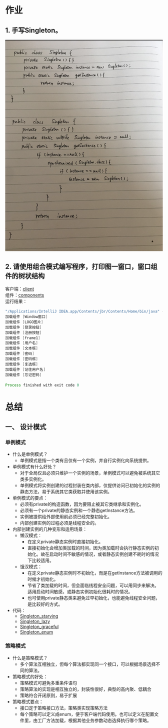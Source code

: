 #  作业

##  1. 手写Singleton。
![Singleton](singleton/Singleton.png)


## 2. 请使用组合模式编写程序，打印图一窗口，窗口组件的树状结构
客户端：[client](Client.java)  
组件：[components](windows)  
运行结果：
```java
"/Applications/IntelliJ IDEA.app/Contents/jbr/Contents/Home/bin/java" -javaagent:/Applications/IntelliJ IDEA.app/Contents/lib/idea_rt.jar=53435:/Applications/IntelliJ IDEA.app/Contents/bin -Dfile.encoding=UTF-8 -classpath /Users/i320903/Documents/code/architecture-training-camp/out/production/architecture-training-camp Client
加载组件 [Window窗口]
加载组件 [LOGO图片]
加载组件 [登录按钮]
加载组件 [注册按钮]
加载组件 [frame1]
加载组件 [用户名]
加载组件 [文本框]
加载组件 [密码]
加载组件 [密码框]
加载组件 [复选框]
加载组件 [记住用户名]
加载组件 [忘记密码]

Process finished with exit code 0
```

#  总结

##  一、 设计模式
  
###  单例模式
- 什么是单例模式？  
    - 单例模式是指一个类有且仅有一个实例，并自行实例化向系统提供。  
- 单例模式有什么好处？  
    - 对于全局仅且必须只维护一个实例的场景，单例模式可以避免被系统其它类多实例化。  
    - 单例模式将实例创建的过程封装在类内部，仅提供访问已初始化的实例的静态方法，易于系统其它类获取并使用该实例。  
- 单例模式的要点：
    - 必须有private的构造函数，因为要阻止被其它类继承和实例化。  
    - 必须有一个private的静态实例和一个静态getInstance方法。  
    - 实例被提供给外部使用前必须已经完整初始化。  
    - 内部创建实例的过程必须是线程安全的。  
- 内部创建实例的几种变形和适用场景：
    - 懒汉模式：
        - 在定义private静态实例时直接初始化。  
        - 直接初始化会增加类加载的时间，因为类加载时会执行静态实例的初始化。故在启动时间不敏感的情况，或者静态实例创建不耗时的情况下比较适用。  
    - 饿汉模式：
        - 在定义private静态实例时不初始化，而是在getInstance方法被调用的时候才初始化。  
        - 节省了类加载的时间，但会面临线程安全问题，可以用同步来解决。适用启动时间敏感，或静态实例初始化很耗时的情况。  
        - 也可使用private静态类来避免过早初始化，也能避免线程安全问题，是比较好的方式。  
- 代码：
    - [Singleton_starving](singleton/Singleton_starving.java)  
    - [Singleton_lazy](singleton/Singleton_lazy.java)  
    - [Singleton_graceful](singleton/Singleton_graceful.java)  
    - [Singleton_enum](singleton/Singleton_enum.java)  


###  策略模式  
- 什么是策略模式？  
    - 多个算法互相独立，但每个算法都实现同一个接口，可以根据场景选择不同的算法。  
- 策略模式的好处：
    - 策略模式可避免多重条件语句  
    - 策略算法的实现是相互独立的，封装性很好，典型的高内聚、低耦合  
    - 策略符合开闭原则，易于扩展  
- 策略模式要点：
    - 接口定于策略接口方法，策略类实现策略方法  
    - 每个策略可以定义成enum，便于客户端代码使用。也可以定义在配置文件里，由工厂方法加载，根据其他业务参数动态选择执行哪个策略。  
    
   